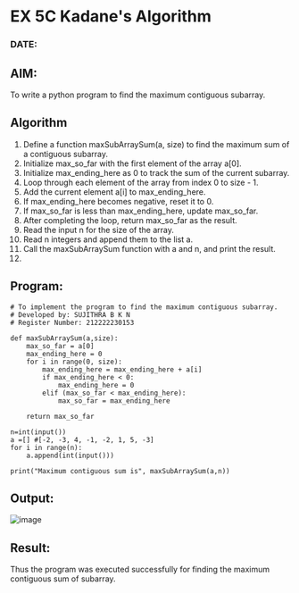 # EX 5C Kadane's Algorithm

### DATE:

## AIM:
To write a python program to find the maximum contiguous subarray.

## Algorithm

1. Define a function maxSubArraySum(a, size) to find the maximum sum of a contiguous subarray.
2. Initialize max_so_far with the first element of the array a[0].
3. Initialize max_ending_here as 0 to track the sum of the current subarray.
4. Loop through each element of the array from index 0 to size - 1.
5. Add the current element a[i] to max_ending_here.
6. If max_ending_here becomes negative, reset it to 0.
7. If max_so_far is less than max_ending_here, update max_so_far.
8. After completing the loop, return max_so_far as the result.
9. Read the input n for the size of the array.
10. Read n integers and append them to the list a.
11. Call the maxSubArraySum function with a and n, and print the result.
12. 
## Program:
```
# To implement the program to find the maximum contiguous subarray.
# Developed by: SUJITHRA B K N
# Register Number: 212222230153

def maxSubArraySum(a,size):
    max_so_far = a[0]
    max_ending_here = 0
    for i in range(0, size):
        max_ending_here = max_ending_here + a[i]
        if max_ending_here < 0:
            max_ending_here = 0
        elif (max_so_far < max_ending_here):
            max_so_far = max_ending_here
              
    return max_so_far
    
n=int(input())  
a =[] #[-2, -3, 4, -1, -2, 1, 5, -3]
for i in range(n):
    a.append(int(input()))
  
print("Maximum contiguous sum is", maxSubArraySum(a,n))
```
## Output:

![image](https://github.com/user-attachments/assets/f37287c1-e0a1-4911-8d0b-b6089846cef0)

## Result:
Thus the program was executed successfully for finding the maximum contiguous sum of subarray.

